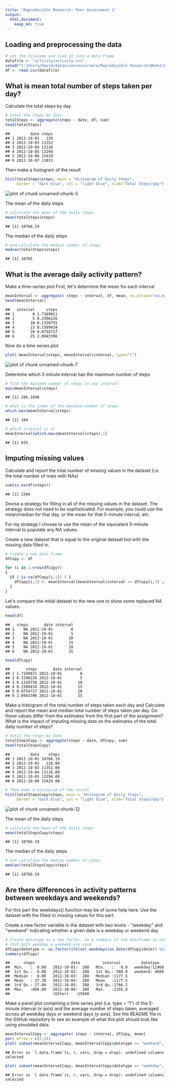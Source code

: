 ```yaml
---
title: "Reproducible Research: Peer Assessment 1"
output: 
  html_document:
    keep_md: true
---
```



## Loading and preprocessing the data


```r
# set the filename and load it into a data frame
datafile <- "activity/activity.csv"
setwd("C:/Users/david/datasciencecoursera/Reproducible Research/Week2/Project1/RepData_PeerAssessment1")
df <- read.csv(datafile)
```


## What is mean total number of steps taken per day?
Calculate the total steps by day


```r
# total the steps by date
totalSteps <- aggregate(steps ~ date, df, sum)
head(totalSteps)
```

```
##         date steps
## 1 2012-10-02   126
## 2 2012-10-03 11352
## 3 2012-10-04 12116
## 4 2012-10-05 13294
## 5 2012-10-06 15420
## 6 2012-10-07 11015
```

Then make a histogram of the result


```r
hist(totalSteps$steps, main = "Histogram of Daily Steps",
     border = "dark blue", col = "light blue", xlab="Total Steps/day")
```

![plot of chunk unnamed-chunk-3](figure/unnamed-chunk-3-1.png) 

The mean of the daily steps


```r
# calculate the mean of the daily steps
mean(totalSteps$steps)
```

```
## [1] 10766.19
```

The median of the daily steps


```r
# and calculate the median number of steps
median(totalSteps$steps)
```

```
## [1] 10765
```

## What is the average daily activity pattern?
Make a time-series plot
First, let's determine the mean for each interval

```r
meanInterval <- aggregate( steps ~ interval, df, mean, na.action="na.exclude")
head(meanInterval)
```

```
##   interval     steps
## 1        0 1.7169811
## 2        5 0.3396226
## 3       10 0.1320755
## 4       15 0.1509434
## 5       20 0.0754717
## 6       25 2.0943396
```

Now do a time series plot


```r
plot( meanInterval$steps, meanInterval$interval, type="l")
```

![plot of chunk unnamed-chunk-7](figure/unnamed-chunk-7-1.png) 

Determine which 5 minute interval has the maximum number of steps


```r
# find the maximum number of steps in any interval
max(meanInterval$steps)
```

```
## [1] 206.1698
```

```r
# what is the index of the maximum number of steps
which.max(meanInterval$steps)
```

```
## [1] 104
```

```r
# which interval is it
meanInterval[which.max(meanInterval$steps),1]
```

```
## [1] 835
```


## Imputing missing values
Calculate and report the total number of missing values in the dataset (i.e. the total number of rows with NAs)


```r
sum(is.na(df$steps))
```

```
## [1] 2304
```

Devise a strategy for filling in all of the missing values in the dataset. The strategy does not need to be sophisticated. For example, you could use the mean/median for that day, or the mean for that 5-minute interval, etc.

For my strategy I choose to use the mean of the equivalent 5-minute interval to populate any NA values.

Create a new dataset that is equal to the original dataset but with the missing data filled in.


```r
# create a new data frame
dfCopy <- df

for (i in 1:nrow(dfCopy)) 
{ 
  if ( is.na(dfCopy[i,1]) ) {
    dfCopy[i,1] <- meanInterval[meanInterval$interval == dfCopy[i,3] ,2]
  }
}
```

Let's compare the initial dataset to the new one to show some replaced NA values.


```r
head(df)
```

```
##   steps       date interval
## 1    NA 2012-10-01        0
## 2    NA 2012-10-01        5
## 3    NA 2012-10-01       10
## 4    NA 2012-10-01       15
## 5    NA 2012-10-01       20
## 6    NA 2012-10-01       25
```

```r
head(dfCopy)
```

```
##       steps       date interval
## 1 1.7169811 2012-10-01        0
## 2 0.3396226 2012-10-01        5
## 3 0.1320755 2012-10-01       10
## 4 0.1509434 2012-10-01       15
## 5 0.0754717 2012-10-01       20
## 6 2.0943396 2012-10-01       25
```

Make a histogram of the total number of steps taken each day and Calculate and report the mean and median total number of steps taken per day. Do these values differ from the estimates from the first part of the assignment? What is the impact of imputing missing data on the estimates of the total daily number of steps?



```r
# total the steps by date
totalStepsCopy <- aggregate(steps ~ date, dfCopy, sum)
head(totalStepsCopy)
```

```
##         date    steps
## 1 2012-10-01 10766.19
## 2 2012-10-02   126.00
## 3 2012-10-03 11352.00
## 4 2012-10-04 12116.00
## 5 2012-10-05 13294.00
## 6 2012-10-06 15420.00
```

```r
# Then make a histogram of the result
hist(totalStepsCopy$steps, main = "Histogram of Daily Steps",
     border = "dark blue", col = "light blue", xlab="Total Steps/day")
```

![plot of chunk unnamed-chunk-12](figure/unnamed-chunk-12-1.png) 

The mean of the daily steps


```r
# calculate the mean of the daily steps
mean(totalStepsCopy$steps)
```

```
## [1] 10766.19
```

The median of the daily steps


```r
# and calculate the median number of steps
median(totalStepsCopy$steps)
```

```
## [1] 10766.19
```


## Are there differences in activity patterns between weekdays and weekends?
For this part the weekdays() function may be of some help here. Use the dataset with the filled-in missing values for this part.

Create a new factor variable in the dataset with two levels - "weekday" and "weekend" indicating whether a given date is a weekday or weekend day.


```r
# Create datatype as a new factor, do a summary of the dataframe to show 
# that both weekday & weekend are used
dfCopy$datetype <- as.factor(ifelse( weekdays(as.Date(dfCopy$date)) %in% c("Saturday", "Sunday"), "weekend", "weekday") )
summary(dfCopy)
```

```
##      steps                date          interval         datetype    
##  Min.   :  0.00   2012-10-01:  288   Min.   :   0.0   weekday:12960  
##  1st Qu.:  0.00   2012-10-02:  288   1st Qu.: 588.8   weekend: 4608  
##  Median :  0.00   2012-10-03:  288   Median :1177.5                  
##  Mean   : 37.38   2012-10-04:  288   Mean   :1177.5                  
##  3rd Qu.: 27.00   2012-10-05:  288   3rd Qu.:1766.2                  
##  Max.   :806.00   2012-10-06:  288   Max.   :2355.0                  
##                   (Other)   :15840
```



Make a panel plot containing a time series plot (i.e. type = "l") of the 5-minute interval (x-axis) and the average number of steps taken, averaged across all weekday days or weekend days (y-axis). See the README file in the GitHub repository to see an example of what this plot should look like using simulated data.


```r
meanIntervalCopy <- aggregate( steps ~ interval, dfCopy, mean)
par( mfrow = c(2,1))
plot( subset(meanIntervalCopy, meanIntervalCopy$datetype == "weekend", select = c(meanIntervalCopy$interval, meanIntervalCopy$steps)) , type="l")
```

```
## Error in `[.data.frame`(x, r, vars, drop = drop): undefined columns selected
```

```r
plot( subset(meanIntervalCopy, meanIntervalCopy$datetype == "weekday", select = c(meanIntervalCopy$interval, meanIntervalCopy$steps)) , type="l", ylab="Time")
```

```
## Error in `[.data.frame`(x, r, vars, drop = drop): undefined columns selected
```

